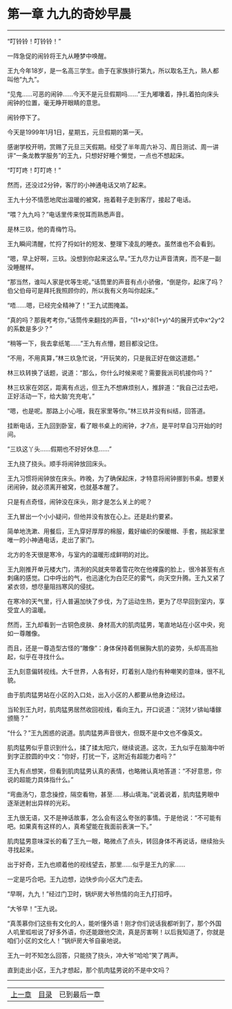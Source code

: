 # 第一章 九九的奇妙早晨
**************************************************

“叮铃铃！叮铃铃！”

一阵急促的闹铃将王九从睡梦中唤醒。

王九今年18岁，是一名高三学生。由于在家族排行第九，所以取名王九，熟人都叫他“九九”。

“见鬼……可恶的闹钟……今天不是元旦假期吗……”王九嘟囔着，挣扎着拍向床头闹钟的位置，毫无睁开眼睛的意思。

闹铃停下了。

今天是1999年1月1日，星期五，元旦假期的第一天。

感谢学校开明，赏赐了元旦三天假期。经受了半年周六补习、周日测试、周一讲评“一条龙教学服务”的王九，只想好好睡个懒觉，一点也不想起床。

“叮叮咚！叮叮咚！”

然而，还没过2分钟，客厅的小神通电话又响了起来。

王九十分不情愿地爬出温暖的被窝，拖着鞋子走到客厅，接起了电话。

“喂？九九吗？”电话里传来悦耳而熟悉声音。

是林三玖，他的青梅竹马。

王九瞬间清醒，忙捋了捋如针的短发、整理下凌乱的睡衣。虽然谁也不会看到。

“嗯，早上好啊，三玖。没想到你起来这么早。”王九尽力让声音清爽，而不是一副没睡醒样。

“那当然，谁叫人家是优等生呢。”话筒里的声音有点小骄傲，“倒是你，起床了吗？伯父伯母可是拜托我照顾你的，所以我有义务叫你起床。”

“唔……嗯，已经完全精神了！”王九试图掩盖。

“真的吗？那我考考你，”话筒传来翻找的声音，“(1+x)^8(1+y)^4的展开式中x^2y^2的系数是多少？”

“稍等一下，我去拿纸笔……”王九有点懵，题目都没记住。

“不用，不用真算，”林三玖急忙说，“开玩笑的，只是我正好在做这道题。”

林三玖转换了话题，说道：“那么，你什么时候来呢？需要我派司机接你吗？”

林三玖家在郊区，距离有点远，但王九不想麻烦别人，推辞道：“我自己过去吧，正好活动一下，给大脑‘充充电’。”

“嗯，也是呢。那路上小心哦，我在家里等你。”林三玖并没有纠结，回答道。

挂断电话，王九回到卧室，看了眼书桌上的闹钟，才7点，是平时早自习开始的时间。

“三玖这丫头……假期也不好好休息……”

王九挠了挠头。顺手将闹钟放回床头。

王九习惯将闹钟放在床头。昨晚，为了确保起床，才特意将闹钟挪到书桌。想要关闭闹钟，就必须离开被窝，也就基本醒了。

只是有点奇怪，闹钟没在床头，刚才是怎么关上的呢？

王九冒出一个小小疑问，但他并没有放在心上。还是赴约要紧。

简单地洗漱、用餐后，王九穿好厚厚的棉服，戴好编织的保暖帽、手套，揣起家里唯一的小神通电话，走出了家门。

北方的冬天很是寒冷，与室内的温暖形成鲜明的对比。

王九刚推开单元楼大门，清冽的风就夹带着雪花吹在他裸露的脸上，很冷甚至有点刺痛的感觉。口中呼出的气，也迅速化为白茫茫的雾气，向天空升腾。王九又紧了紧衣领，想尽量阻挡寒风的侵扰。

在寒冷的天气里，行人普遍加快了步伐，为了运动生热，更为了尽早回到室内，享受宜人的温暖。

然而，王九却看到一古铜色皮肤、身材高大的肌肉猛男，笔直地站在小区中央，宛如一尊雕像。

而且，还是一尊造型古怪的“雕像”：身体保持着侧展胸大肌的姿势，头却高高抬起，似乎在寻找什么。

王九刻意偏转视线。大千世界，人各有好，盯着别人隐约有种嘲笑的意味，很不礼貌。

由于肌肉猛男站在小区的入口处，出入小区的人都要从他身边经过。

当轮到王九时，肌肉猛男居然收回视线，看向王九，开口说道：“浣犲ソ锛屾墦鎵颁簡？”

“什么？”王九困惑的说道。肌肉猛男声音很大，但既不是中文也不像英文。

肌肉猛男似乎意识到什么，揉了揉太阳穴，继续说道。这次，王九似乎在脑海中听到字正腔圆的中文：“你好，打扰一下，这附近有超能力者吗？”

王九有点想笑，但看到肌肉猛男认真的表情，也略微认真地答道：“不好意思，你说的超能力具体指什么。”

“弯曲汤勺，意念操控，隔空看物，甚至……移山填海。”说着说着，肌肉猛男眼中逐渐迸射出异样的光彩。

王九很无语，又不是神话故事，怎么会有这么夸张的事情。于是他说：“不可能有吧。如果真有这样的人，真希望能在我面前表演一下。”

肌肉猛男意味深长的看了王九一眼，略微点了点头，转回身体不再说话，继续抬头寻找起来。

出于好奇，王九也顺着他的视线望去，那里……似乎是王九的家……

一定是巧合吧。王九边想，边快步向小区大门走去。

“早啊，九九！”经过门卫时，锅炉房大爷热情的向王九打招呼。

“大爷早！”王九说。

“真羡慕你们这些有文化的人，能听懂外语！刚才你们说话我都听到了，那个外国人叽里呱啦说了好多外语，你还能跟他交流，真是厉害啊！以后我知道了，你就是咱们小区的文化人！”锅炉房大爷自豪地说。

王九一时不知怎么回答，只能挠了挠头，冲大爷“哈哈”笑了两声。

直到走出小区，王九才想起，那个肌肉猛男说的不是中文吗？


**************************************************

| | | |
|-|-|-|
|[上一章](000)|[目录](../index)|已到最后一章|
